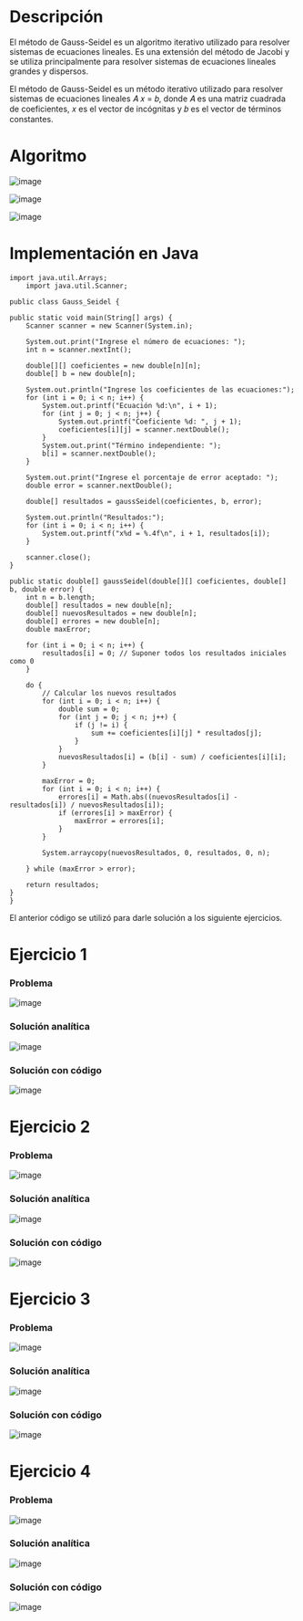 # Descripción

El método de Gauss-Seidel es un algoritmo iterativo utilizado para resolver sistemas de ecuaciones lineales. Es una extensión del método de Jacobi y se utiliza principalmente para resolver sistemas de ecuaciones lineales grandes y dispersos.

El método de Gauss-Seidel es un método iterativo utilizado para resolver sistemas de ecuaciones lineales 
𝐴 𝑥 = 𝑏, donde  𝐴 es una matriz cuadrada de coeficientes,  𝑥 es el vector de incógnitas y  𝑏 es el vector de términos constantes.

# Algoritmo

![image](https://github.com/Jorge11Romero/M-todos-Num-ricos/assets/147437900/052616c3-d150-48fb-aa29-d3e6e9ab6232)

![image](https://github.com/Jorge11Romero/M-todos-Num-ricos/assets/147437900/8e3dfff3-47ca-4b41-ac5a-fd8bf00c523e)

![image](https://github.com/Jorge11Romero/M-todos-Num-ricos/assets/147437900/acfac799-23c9-4e59-b402-25ca87dfb531)


# Implementación en Java

    import java.util.Arrays;
        import java.util.Scanner;
    
    public class Gauss_Seidel {
  
    public static void main(String[] args) {
        Scanner scanner = new Scanner(System.in);

        System.out.print("Ingrese el número de ecuaciones: ");
        int n = scanner.nextInt();

        double[][] coeficientes = new double[n][n];
        double[] b = new double[n];

        System.out.println("Ingrese los coeficientes de las ecuaciones:");
        for (int i = 0; i < n; i++) {
            System.out.printf("Ecuación %d:\n", i + 1);
            for (int j = 0; j < n; j++) {
                System.out.printf("Coeficiente %d: ", j + 1);
                coeficientes[i][j] = scanner.nextDouble();
            }
            System.out.print("Término independiente: ");
            b[i] = scanner.nextDouble();
        }

        System.out.print("Ingrese el porcentaje de error aceptado: ");
        double error = scanner.nextDouble();

        double[] resultados = gaussSeidel(coeficientes, b, error);

        System.out.println("Resultados:");
        for (int i = 0; i < n; i++) {
            System.out.printf("x%d = %.4f\n", i + 1, resultados[i]);
        }

        scanner.close();
    }

    public static double[] gaussSeidel(double[][] coeficientes, double[] b, double error) {
        int n = b.length;
        double[] resultados = new double[n];
        double[] nuevosResultados = new double[n];
        double[] errores = new double[n];
        double maxError;

        for (int i = 0; i < n; i++) {
            resultados[i] = 0; // Suponer todos los resultados iniciales como 0
        }

        do {
            // Calcular los nuevos resultados
            for (int i = 0; i < n; i++) {
                double sum = 0;
                for (int j = 0; j < n; j++) {
                    if (j != i) {
                        sum += coeficientes[i][j] * resultados[j];
                    }
                }
                nuevosResultados[i] = (b[i] - sum) / coeficientes[i][i];
            }

            maxError = 0;
            for (int i = 0; i < n; i++) {
                errores[i] = Math.abs((nuevosResultados[i] - resultados[i]) / nuevosResultados[i]);
                if (errores[i] > maxError) {
                    maxError = errores[i];
                }
            }

            System.arraycopy(nuevosResultados, 0, resultados, 0, n);

        } while (maxError > error);

        return resultados;
    }
    }



El anterior código se utilizó para darle solución a los siguiente ejercicios. 

# Ejercicio 1

### Problema

![image](https://github.com/Jorge11Romero/M-todos-Num-ricos/assets/147437900/4cbd4f9e-ea75-46a0-b856-2d782a2f03b9)

### Solución analítica

![image](https://github.com/Jorge11Romero/M-todos-Num-ricos/assets/147437900/57d7815d-9a87-47c4-b6ee-e4c6c28ecf6c)

### Solución con código

![image](https://github.com/Jorge11Romero/M-todos-Num-ricos/assets/147437900/c3b02a10-6941-4c22-903f-c3f4feb64d66)


# Ejercicio 2

### Problema

![image](https://github.com/Jorge11Romero/M-todos-Num-ricos/assets/147437900/d259828d-71dc-4fa6-979d-7a369f725f8d)

### Solución analítica

![image](https://github.com/Jorge11Romero/M-todos-Num-ricos/assets/147437900/cb69809f-b11e-4ef0-8f7a-a65334711bce)

### Solución con código

![image](https://github.com/Jorge11Romero/M-todos-Num-ricos/assets/147437900/9f3b8eca-1a31-4d19-a05b-b87cfc8eecb6)


# Ejercicio 3

### Problema

![image](https://github.com/Jorge11Romero/M-todos-Num-ricos/assets/147437900/3b0a1a49-be6f-45f3-8f42-5a10d1ad0f60)

### Solución analítica

![image](https://github.com/Jorge11Romero/M-todos-Num-ricos/assets/147437900/d17a1ab8-5e0f-4388-a44d-b99ff59f8d7d)

### Solución con código

![image](https://github.com/Jorge11Romero/M-todos-Num-ricos/assets/147437900/9e4de426-a38c-4c4e-a964-75be11fc3666)


# Ejercicio 4

### Problema

![image](https://github.com/Jorge11Romero/M-todos-Num-ricos/assets/147437900/5e7c688b-de43-4554-a4bf-b1272722a61c)

### Solución analítica

![image](https://github.com/Jorge11Romero/M-todos-Num-ricos/assets/147437900/a52a125b-b3a7-44bd-86f8-16b3c6b3eee2)

### Solución con código

![image](https://github.com/Jorge11Romero/M-todos-Num-ricos/assets/147437900/ea410bbf-3e96-44e1-873d-8fa0ae765f1d)


